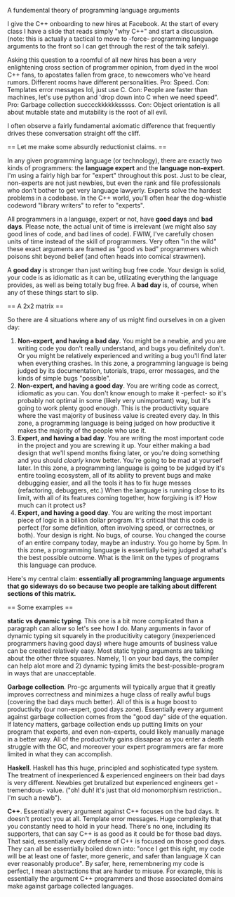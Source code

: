 A fundemental theory of programming language arguments

I give the C++ onboarding to new hires at Facebook. At the start of every class I have a slide that reads simply "why C++" and start a discussion. (note: this is actually a tactical to move to -force- programming language arguments to the front so I can get through the rest of the talk safely).

Asking this question to a roomful of all new hires has been a very enlightening cross section of programmer opinion, from dyed in the wool C++ fans, to apostates fallen from grace, to newcomers who've heard rumors. Different rooms have different personalities. Pro: Speed. Con: Templates error messages lol, just use C. Con: People are faster than machines, let's use python and 'drop down into C when we need speed". Pro: Garbage collection succcckkkkkksssss. Con: Object orientation is all about mutable state and mutability is the root of all evil.

I often observe a fairly fundamental axiomatic difference that frequently drives these conversation straight off the cliff. 

== Let me make some absurdly reductionist claims. ==

In any given programming language (or technology), there are exactly two kinds of programmers: the **language expert** and the **language non-expert**. I'm using a fairly high bar for "expert" throughout this post. Just to be clear, non-experts are not just newbies, but even the rank and file professionals who don't bother to get very language lawyerly. Experts solve the hardest problems in a codebase. In the C++ world, you'll often hear the dog-whistle codeword "library writers" to refer to "experts". 

All programmers in a language, expert or not, have **good days** and **bad days**. Please note, the actual unit of time is irrelevant (we might also say good lines of code, and bad lines of code). FWIW, I've carefully chosen units of time instead of the skill of programmers. Very often "in the wild" these exact arguments are framed as "good vs bad" programmers which poisons shit beyond belief (and often heads into comical strawmen).

A **good day** is stronger than just writing bug free code. Your design is solid, your code is as idiomatic as it can be, utilizating everything the language provides, as well as being totally bug free. A **bad day** is, of course, when any of these things start to slip.

== A 2x2 matrix ==

So there are 4 situations where any of us might find ourselves in on a given day:

1. **Non-expert, and having a bad day**. You might be a newbie, and you are writing code you don't really understand, and bugs you definitely don't. Or you might be relatively experienced and writing a bug you'll find later when everything crashes. In this zone, a programming language is being judged by its documentation, tutorials, traps, error messages, and the kinds of simple bugs "possible". 
2. **Non-expert, and having a good day**. You are writing code as correct, idiomatic as you can. You don't know enough to make it -perfect- so it's probably not optimal in some (likely very unimportant) way, but it's going to work plenty good enough. This is the productivity square where the vast majority of business value is created every day. In this zone, a programming language is being judged on how productive it makes the majority of the people who use it.
3. **Expert, and having a bad day**. You are writing the most important code in the project and you are screwing it up. Your either making a bad design that we'll spend months fixing later, or you're doing something and you should *clearly* know better. You're going to be mad at yourself later. In this zone, a programming language is going to be judged by it's entire tooling ecosystem, all of its ability to prevent bugs and make debugging easier, and all the tools it has to fix huge messes (refactoring, debuggers, etc.) When the language is running close to its limit, with all of its features coming together, how forgiving is it? How much can it protect us? 
4. **Expert, and having a good day**. You are writing the most important piece of logic in a billion dollar program. It's critical that this code is perfect (for some definition, often involving speed, or correctnes, or both). Your design is right. No bugs, of course. You changed the course of an entire company today, maybe an industry. You go home by 5pm. In this zone, a programming language is essentially being judged at what's the best possible outcome. What is the limit on the types of programs this language can produce.

Here's my central claim: **essentially all programming language arguments that go sideways do so because two people are talking about different sections of this matrix.**

== Some examples == 

**static vs dynamic typing**. This one is a bit more complicated than a paragraph can allow so let's see how I do. Many arguments in favor of dynamic typing sit squarely in the producitivity category (inexperienced programmers having good days) where huge amounts of business value can be created relatively easy. Most static typing arguments are talking about the other three squares. Namely, 1) on your bad days, the compiler can help alot more and 2) dynamic typing limits the best-possible-program in ways that are unacceptable. 

**Garbage collection**. Pro-gc arguments will typically argue that it greatly improves correctness and minimizes a huge class of really awful bugs (covering the bad days much better). All of this is a huge boost to productivity (our non-expert, good days zone). Essentially every argument against garbage collection comes from the "good day" side of the equation. If latency matters, garbage collection ends up putting limits on your program that experts, and even non-experts, could likely manually manage in a better way. All of the productivity gains dissapear as you enter a death struggle with the GC, and moreover your expert programmers are far more limited in what they can accomplish. 

**Haskell**. Haskell has this huge, principled and sophisticated type system. The treatment of inexperienced & experienced engineers on their bad days is very different. Newbies get brutalized but experienced engineers get -tremendous- value. ("oh! duh! it's just that old monomorphism restriction.. I'm such a newb").

**C++**. Essentially every argument against C++ focuses on the bad days. It doesn't protect you at all. Template error messages. Huge complexity that you constantly need to hold in your head. There's no one, including its supporters, that can say C++ is as good as it could be for those bad days. That said, essentially every defense of C++ is focused on those good days. They can all be essentially boiled down into: "once I get this right, my code will be at least one of faster, more generic, and safer than language X can ever reasonably produce". By safer, here, remembnering my code is perfect, I mean abstractions that are harder to misuse. For example, this is essentially the argument C++ programmers and those associated domains make against garbage collected languages.  
